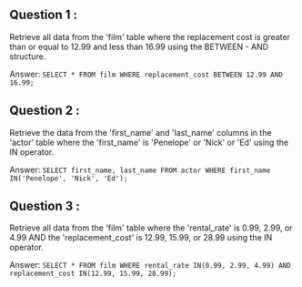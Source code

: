 ## **Question 1 :**
Retrieve all data from the 'film' table where the replacement cost is greater than or equal to 12.99 and less than 16.99 using the BETWEEN - AND structure.

Answer: `SELECT * FROM film WHERE replacement_cost BETWEEN 12.99 AND 16.99;`

## **Question 2 :**
Retrieve the data from the 'first_name' and 'last_name' columns in the 'actor' table where the 'first_name' is 'Penelope' or 'Nick' or 'Ed' using the IN operator.

Answer: `SELECT first_name, last_name FROM actor WHERE first_name IN('Penelope', 'Nick', 'Ed');`

## **Question 3 :**
Retrieve all data from the 'film' table where the 'rental_rate' is 0.99, 2.99, or 4.99 AND the 'replacement_cost' is 12.99, 15.99, or 28.99 using the IN operator.

Answer: `SELECT * FROM film WHERE rental_rate IN(0.99, 2.99, 4.99) AND replacement_cost IN(12.99, 15.99, 28.99);`
